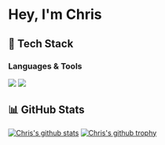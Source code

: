 # Hey, I'm Chris

## 🧰 Tech Stack

### Languages & Tools
<p align="left">
  <img src="https://img.shields.io/badge/Python-3776AB?style=for-the-badge&logo=python&logoColor=white" />
  <img src="https://img.shields.io/badge/Postman-FF6C37?style=for-the-badge&logo=postman&logoColor=white" />
</p>

## 📊 GitHub Stats
[![Chris's github stats](https://github-readme-stats.vercel.app/api?username=VChristinne&theme=nord&include_all_commits=true&hide=issues)](https://github.com/anuraghazra/github-readme-stats)
[![Chris's github trophy](https://github-profile-trophy.vercel.app/?username=VChristinne&row=1&title=-Stars,-Followers,-Issues,-Reviews&theme=nord&margin-w=3&no-frame=true)](https://github.com/ryo-ma/github-profile-trophy)
